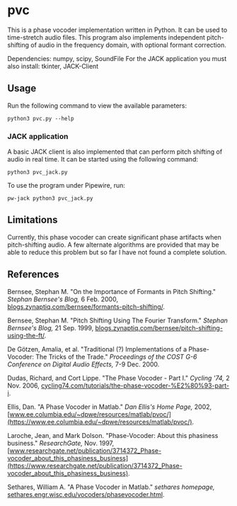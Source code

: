 # pvc

This is a phase vocoder implementation written in Python. It can be used to time-stretch audio files. This program also implements independent pitch-shifting of audio in the frequency domain, with optional formant correction.

Dependencies: numpy, scipy, SoundFile
For the JACK application you must also install: tkinter, JACK-Client

## Usage

Run the following command to view the available parameters:

```
python3 pvc.py --help
```

### JACK application

A basic JACK client is also implemented that can perform pitch shifting of audio in real time. It can be started using the following command:

```
python3 pvc_jack.py
```

To use the program under Pipewire, run:

```
pw-jack python3 pvc_jack.py
```

## Limitations

Currently, this phase vocoder can create significant phase artifacts when pitch-shifting audio. A few alternate algorithms are provided that may be able to reduce this problem but so far I have not found a complete solution.

## References

Bernsee, Stephan M. "On the Importance of Formants in Pitch Shifting." *Stephan Bernsee's Blog,* 6 Feb. 2000, [blogs.zynaptiq.com/bernsee/formants-pitch-shifting/](http://blogs.zynaptiq.com/bernsee/formants-pitch-shifting/).

Bernsee, Stephan M. "Pitch Shifting Using The Fourier Transform." *Stephan Bernsee's Blog,* 21 Sep. 1999, [blogs.zynaptiq.com/bernsee/pitch-shifting-using-the-ft/](http://blogs.zynaptiq.com/bernsee/pitch-shifting-using-the-ft/).

De Götzen, Amalia, et al. "Traditional (?) Implementations of a Phase-Vocoder: The Tricks of the Trade." *Proceedings of the COST G-6 Conference on Digital Audio Effects,* 7-9 Dec. 2000.

Dudas, Richard, and Cort Lippe. "The Phase Vocoder - Part I." *Cycling '74,* 2 Nov. 2006, [cycling74.com/tutorials/the-phase-vocoder-%E2%80%93-part-i](https://cycling74.com/tutorials/the-phase-vocoder-%E2%80%93-part-i).

Ellis, Dan. "A Phase Vocoder in Matlab." *Dan Ellis's Home Page,* 2002, [www.ee.columbia.edu/~dpwe/resources/matlab/pvoc/](https://www.ee.columbia.edu/~dpwe/resources/matlab/pvoc/).

Laroche, Jean, and Mark Dolson. "Phase-Vocoder: About this phasiness business." *ResearchGate,* Nov. 1997, [www.researchgate.net/publication/3714372_Phase-vocoder_about_this_phasiness_business](https://www.researchgate.net/publication/3714372_Phase-vocoder_about_this_phasiness_business).

Sethares, William A. "A Phase Vocoder in Matlab." *sethares homepage,* [sethares.engr.wisc.edu/vocoders/phasevocoder.html](https://sethares.engr.wisc.edu/vocoders/phasevocoder.html).
